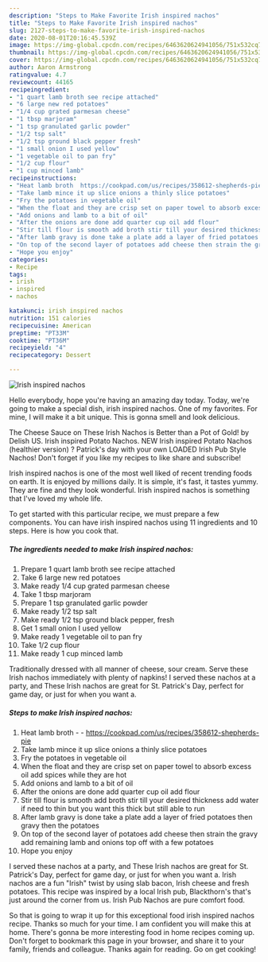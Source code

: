 ```yaml
---
description: "Steps to Make Favorite Irish inspired nachos"
title: "Steps to Make Favorite Irish inspired nachos"
slug: 2127-steps-to-make-favorite-irish-inspired-nachos
date: 2020-08-01T20:16:45.539Z
image: https://img-global.cpcdn.com/recipes/6463620624941056/751x532cq70/irish-inspired-nachos-recipe-main-photo.jpg
thumbnail: https://img-global.cpcdn.com/recipes/6463620624941056/751x532cq70/irish-inspired-nachos-recipe-main-photo.jpg
cover: https://img-global.cpcdn.com/recipes/6463620624941056/751x532cq70/irish-inspired-nachos-recipe-main-photo.jpg
author: Aaron Armstrong
ratingvalue: 4.7
reviewcount: 44165
recipeingredient:
- "1 quart lamb broth see recipe attached"
- "6 large new red potatoes"
- "1/4 cup grated parmesan cheese"
- "1 tbsp marjoram"
- "1 tsp granulated garlic powder"
- "1/2 tsp salt"
- "1/2 tsp ground black pepper fresh"
- "1 small onion I used yellow"
- "1 vegetable oil to pan fry"
- "1/2 cup flour"
- "1 cup minced lamb"
recipeinstructions:
- "Heat lamb broth  https://cookpad.com/us/recipes/358612-shepherds-pie"
- "Take lamb mince it up slice onions a thinly slice potatoes"
- "Fry the potatoes in vegetable oil"
- "When the float and they are crisp set on paper towel to absorb excess oil add spices while they are hot"
- "Add onions and lamb to a bit of oil"
- "After the onions are done add quarter cup oil add flour"
- "Stir till flour is smooth add broth stir till your desired thickness add water if need to thin but you want this thick but still able to run"
- "After lamb gravy is done take a plate add a layer of fried potatoes then gravy then the potatoes"
- "On top of the second layer of potatoes add cheese then strain the gravy add remaining lamb and onions  top off with a few potatoes"
- "Hope you enjoy"
categories:
- Recipe
tags:
- irish
- inspired
- nachos

katakunci: irish inspired nachos 
nutrition: 151 calories
recipecuisine: American
preptime: "PT33M"
cooktime: "PT36M"
recipeyield: "4"
recipecategory: Dessert

---
```



![Irish inspired nachos](https://img-global.cpcdn.com/recipes/6463620624941056/751x532cq70/irish-inspired-nachos-recipe-main-photo.jpg)

Hello everybody, hope you're having an amazing day today. Today, we're going to make a special dish, irish inspired nachos. One of my favorites. For mine, I will make it a bit unique. This is gonna smell and look delicious.

The Cheese Sauce on These Irish Nachos is Better than a Pot of Gold! by Delish US. Irish inspired Potato Nachos. NEW Irish inspired Potato Nachos (healthier version) ? Patrick&#39;s day with your own LOADED Irish Pub Style Nachos! Don&#39;t forget if you like my recipes to like share and subscribe!

Irish inspired nachos is one of the most well liked of recent trending foods on earth. It is enjoyed by millions daily. It is simple, it's fast, it tastes yummy. They are fine and they look wonderful. Irish inspired nachos is something that I've loved my whole life.


To get started with this particular recipe, we must prepare a few components. You can have irish inspired nachos using 11 ingredients and 10 steps. Here is how you cook that.

<!--inarticleads1-->

##### The ingredients needed to make Irish inspired nachos:

1. Prepare 1 quart lamb broth see recipe attached
1. Take 6 large new red potatoes
1. Make ready 1/4 cup grated parmesan cheese
1. Take 1 tbsp marjoram
1. Prepare 1 tsp granulated garlic powder
1. Make ready 1/2 tsp salt
1. Make ready 1/2 tsp ground black pepper, fresh
1. Get 1 small onion I used yellow
1. Make ready 1 vegetable oil to pan fry
1. Take 1/2 cup flour
1. Make ready 1 cup minced lamb


Traditionally dressed with all manner of cheese, sour cream. Serve these Irish nachos immediately with plenty of napkins! I served these nachos at a party, and These Irish nachos are great for St. Patrick&#39;s Day, perfect for game day, or just for when you want a. 

<!--inarticleads2-->

##### Steps to make Irish inspired nachos:

1. Heat lamb broth -  - https://cookpad.com/us/recipes/358612-shepherds-pie
1. Take lamb mince it up slice onions a thinly slice potatoes
1. Fry the potatoes in vegetable oil
1. When the float and they are crisp set on paper towel to absorb excess oil add spices while they are hot
1. Add onions and lamb to a bit of oil
1. After the onions are done add quarter cup oil add flour
1. Stir till flour is smooth add broth stir till your desired thickness add water if need to thin but you want this thick but still able to run
1. After lamb gravy is done take a plate add a layer of fried potatoes then gravy then the potatoes
1. On top of the second layer of potatoes add cheese then strain the gravy add remaining lamb and onions  top off with a few potatoes
1. Hope you enjoy


I served these nachos at a party, and These Irish nachos are great for St. Patrick&#39;s Day, perfect for game day, or just for when you want a. Irish nachos are a fun &#34;Irish&#34; twist by using slab bacon, Irish cheese and fresh potatoes. This recipe was inspired by a local Irish pub, Blackthorn&#39;s that&#39;s just around the corner from us. Irish Pub Nachos are pure comfort food. 

So that is going to wrap it up for this exceptional food irish inspired nachos recipe. Thanks so much for your time. I am confident you will make this at home. There's gonna be more interesting food in home recipes coming up. Don't forget to bookmark this page in your browser, and share it to your family, friends and colleague. Thanks again for reading. Go on get cooking!
